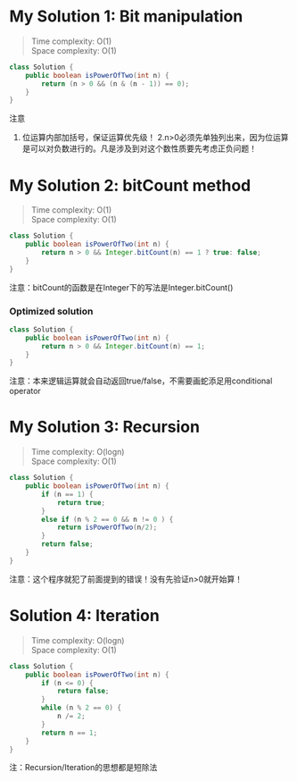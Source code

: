 # My Solution 1: Bit manipulation
> Time complexity: O(1) <br> Space complexity: O(1)
```Java
class Solution {
	public boolean isPowerOfTwo(int n) {
		return (n > 0 && (n & (n - 1)) == 0);
	}
}
```
注意<br>
1. 位运算内部加括号，保证运算优先级！ 
2.n>0必须先单独列出来，因为位运算是可以对负数进行的。凡是涉及到对这个数性质要先考虑正负问题！
# My Solution 2: bitCount method
> Time complexity: O(1) <br> Space complexity: O(1)
``` Java
class Solution {
    public boolean isPowerOfTwo(int n) {
        return n > 0 && Integer.bitCount(n) == 1 ? true: false;   
    }
}
```
注意：bitCount的函数是在Integer下的写法是Integer.bitCount()
### Optimized solution
``` Java
class Solution {
    public boolean isPowerOfTwo(int n) {
        return n > 0 && Integer.bitCount(n) == 1;   
    }
}
```
注意：本来逻辑运算就会自动返回true/false，不需要画蛇添足用conditional operator
# My Solution 3: Recursion
> Time complexity: O(logn) <br> Space complexity: O(1)
``` Java
class Solution {
    public boolean isPowerOfTwo(int n) {
        if (n == 1) {
            return true;
        }
        else if (n % 2 == 0 && n != 0 ) {
            return isPowerOfTwo(n/2);
        }
        return false;
    }
}
```
注意：这个程序就犯了前面提到的错误！没有先验证n>0就开始算！
# Solution 4: Iteration
> Time complexity: O(logn) <br> Space complexity: O(1)
```Java
class Solution {
    public boolean isPowerOfTwo(int n) {
        if (n <= 0) {
            return false;
        } 
        while (n % 2 == 0) {
            n /= 2;
        }
        return n == 1;
    }
}
```
注：Recursion/Iteration的思想都是短除法
